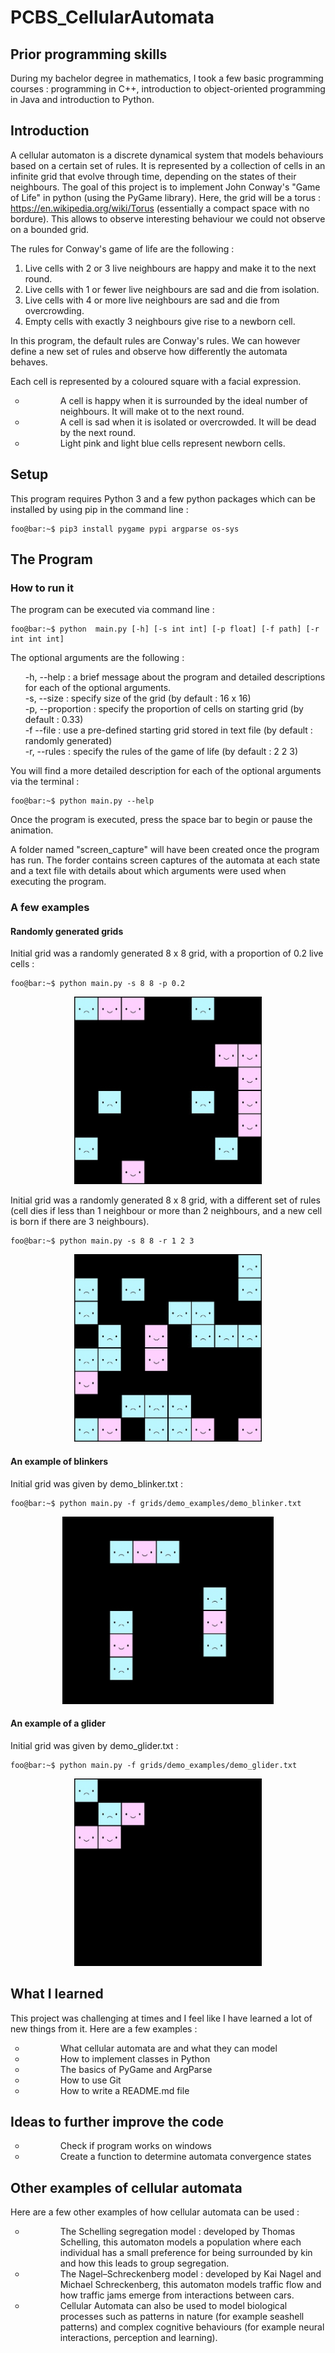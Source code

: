 # PCBS_CellularAutomata

## Prior programming skills 

During my bachelor degree in mathematics, I took a few basic programming courses : programming in C++, introduction to object-oriented programming in Java and introduction to Python.

## Introduction

A cellular automaton is a discrete dynamical system that models behaviours based on a certain set of rules. It is represented by a collection of cells in an infinite grid that evolve through time, depending on the states of their neighbours.
The goal of this project is to implement John Conway's \"Game of Life" in python (using the PyGame library). Here, the grid will be a torus : https://en.wikipedia.org/wiki/Torus (essentially a compact space with no bordure). This allows to observe interesting behaviour we could not observe on a bounded grid.

The rules for Conway's game of life are the following :  
1. Live cells with 2 or 3 live neighbours are happy and make it to the next round.  
2. Live cells with 1 or fewer live neighbours are sad and die from isolation.  
3. Live cells with 4 or more live neighbours are sad and die from overcrowding.  
4. Empty cells with exactly 3 neighbours give rise to a newborn cell.  

In this program, the default rules are Conway's rules. We can however define a new set of rules and observe how differently the automata behaves.

Each cell is represented by a coloured square with a facial expression.  
<ul style="list-style-type:circle" >
<li style="padding-left:4em"> A cell is happy when it is surrounded by the ideal number of neighbours. It will make ot to the next round. </li>
<li style="padding-left:4em"> A cell is sad when it is isolated or overcrowded. It will be dead by the next round. </li>
<li style="padding-left:4em"> Light pink and light blue cells represent newborn cells. </li>
</ul>


## Setup

This program requires Python 3 and a few python packages which can be installed by using pip in the command line : 
```console
foo@bar:~$ pip3 install pygame pypi argparse os-sys 
```
## The Program

### How to run it

The program can be executed via command line :
```console
foo@bar:~$ python  main.py [-h] [-s int int] [-p float] [-f path] [-r int int int]
```

The optional arguments are the following :
<ul style="list-style-type:none"> <li>-h, --help : a brief message about the program and detailed descriptions for each of the optional arguments. </li>
<li> -s, --size : specify size of the grid (by default : 16 x 16) </li>
<li> -p, --proportion : specify the proportion of cells on starting grid (by default : 0.33) </li>
<li> -f --file : use a pre-defined starting grid stored in text file (by default : randomly generated) </li>
<li> -r, --rules : specify the rules of the game of life (by default : 2 2 3) </li>
</ul>

You will find a more detailed description for each of the optional arguments via the terminal :
```console
foo@bar:~$ python main.py --help
```
Once the program is executed, press the space bar to begin or pause the animation.

A folder named "screen_capture" will have been created once the program has run. The forder contains screen captures of the automata at each state and a text file with details about which arguments were used when executing the program.
<br>

### A few examples

#### Randomly generated grids
  
Initial grid was a randomly generated 8 x 8 grid, with a proportion of 0.2 live cells :
```console
foo@bar:~$ python main.py -s 8 8 -p 0.2
```
<p align="center"><img src="gifs/random_grid_p.gif" height="300"></p>  


Initial grid was a randomly generated 8 x 8 grid, with a different set of rules (cell dies if less than 1 neighbour or more than 2 neighbours, and a new cell is born if there are 3 neighbours).
```console
foo@bar:~$ python main.py -s 8 8 -r 1 2 3
```
<p align="center"><img src="gifs/random_grid_r.gif" height="300"></p>

#### An example of blinkers
  
Initial grid was given by demo_blinker.txt :
```console
foo@bar:~$ python main.py -f grids/demo_examples/demo_blinker.txt
```
<p align="center"><img src="gifs/demo_blinker.gif" height="300"></p>

#### An example of a glider
  
Initial grid was given by demo_glider.txt :
```console
foo@bar:~$ python main.py -f grids/demo_examples/demo_glider.txt
```
<p align="center"><img src="gifs/demo_glider.gif" height="300"></p>

## What I learned 
This project was challenging at times and I feel like I have learned a lot of new things from it. Here are a few examples :

<ul style="list-style-type:circle" >
<li style="padding-left:4em"> What cellular automata are and what they can model
<li style="padding-left:4em"> How to implement classes in Python </li>
<li style="padding-left:4em"> The basics of PyGame and ArgParse </li>
<li style="padding-left:4em"> How to use Git </li>
<li style="padding-left:4em"> How to write a README.md file </li>
</ul>

## Ideas to further improve the code
<ul style="list-style-type:circle">
<li style="padding-left:4em"> Check if program works on windows </li>
<li style="padding-left:4em"> Create a function to determine automata convergence states </li>
</ul>


## Other examples of cellular automata

Here are a few other examples of how cellular automata can be used :

<ul style="list-style-type:circle" >
<li style="padding-left:4em"> The Schelling segregation model : developed by Thomas Schelling, this automaton models a population where each individual has a small preference for being surrounded by kin and how this leads to group segregation. </li>
<li style="padding-left:4em"> The Nagel–Schreckenberg model : developed by Kai Nagel and Michael Schreckenberg, this automaton models traffic flow and how traffic jams emerge from interactions between cars. </li>
<li style="padding-left:4em"> Cellular Automata can also be used to model biological processes such as patterns in nature (for example seashell patterns) and complex cognitive behaviours (for example neural interactions, perception and learning). </li>
</ul>